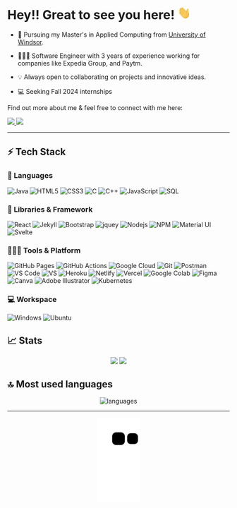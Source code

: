 # Hey!! Great to see you here! <img src="/src/wave.gif" width="30px" height="30px">

* 📖 Pursuing my Master's in Applied Computing from [University of Windsor]((https://www.uwindsor.ca/graduate-studies/305/applied-computing)). 

* 🧑🏻‍💻 Software Engineer with 3 years of experience working for companies like Expedia Group, and Paytm. 

* 💡 Always open to collaborating on projects and innovative ideas. 

* 💻 Seeking Fall 2024 internships

Find out more about me & feel free to connect with me here:

<p align="left">
	<a href="https://www.linkedin.com/in/vikramsinghbedi">
		<img src="https://img.shields.io/badge/LinkedIn-0077B5?style=for-the-badge&logo=linkedin&logoColor=white" />
	</a>
        <a href="bediv@uwindsor.ca">
		<img src="https://img.shields.io/badge/Gmail-D14836?style=for-the-badge&logo=gmail&logoColor=white" />
	</a>
</p>

---

## ⚡ Tech Stack

### 🚀 Languages

![Java](https://img.shields.io/badge/Java-ED8B00?style=for-the-badge&logo=openjdk&logoColor=white)
![HTML5](https://img.shields.io/badge/HTML5-E34F26?style=for-the-badge&logo=html5&logoColor=white)
![CSS3](https://img.shields.io/badge/CSS3-1572B6?style=for-the-badge&logo=css3&logoColor=white)
![C](https://img.shields.io/badge/C-00599C?style=for-the-badge&logo=c&logoColor=white)
![C++](https://img.shields.io/badge/C%2B%2B-00599C?style=for-the-badge&logo=c%2B%2B&logoColor=white)
![JavaScript](https://shields.io/badge/JavaScript-F7DF1E?style=for-the-badge&logo=openjdk&logoColor=white)
![SQL](https://shields.io/badge/SQL-F7DF1E?style=for-the-badge&logo=openjdk&logoColor=white)

### 🧩 Libraries & Framework

![React](https://img.shields.io/badge/React-20232A?style=for-the-badge&logo=react&logoColor=61DAFB)
![Jekyll](https://img.shields.io/badge/Jekyll-CC0000?style=for-the-badge&logo=Jekyll&logoColor=white)
![Bootstrap](https://img.shields.io/badge/Bootstrap-563D7C?style=for-the-badge&logo=bootstrap&logoColor=white)
![jquey](https://img.shields.io/badge/jQuery-0769AD?style=for-the-badge&logo=jquery&logoColor=white)
![Nodejs](https://img.shields.io/badge/Node.js-339933?style=for-the-badge&logo=nodedotjs&logoColor=white)
![NPM](https://img.shields.io/badge/npm-CB3837?style=for-the-badge&logo=npm&logoColor=white)
![Material UI](https://img.shields.io/badge/Material--UI-0081CB?style=for-the-badge&logo=material-ui&logoColor=white)
![Svelte](https://img.shields.io/badge/Svelte-4A4A55?style=for-the-badge&logo=svelte&logoColor=FF3E00)

### 🧑🏻‍💻 Tools & Platform

![GitHub Pages](https://img.shields.io/badge/GitHub_Pages-100000?style=for-the-badge&logo=github&logoColor=white)
![GitHub Actions](https://img.shields.io/badge/GitHub_Actions-2088FF?style=for-the-badge&logo=github-actions&logoColor=white)
![Google Cloud](https://img.shields.io/badge/Google_Cloud-4285F4?style=for-the-badge&logo=google-cloud&logoColor=white)
![Git](https://img.shields.io/badge/Git-F05032?style=for-the-badge&logo=git&logoColor=white)
![Postman](https://img.shields.io/badge/Postman-FF6C37?style=for-the-badge&logo=Postman&logoColor=white)
![VS Code](https://img.shields.io/badge/Visual_Studio_Code-0078D4?style=for-the-badge&logo=visual%20studio%20code&logoColor=white)
![VS](https://img.shields.io/badge/Visual_Studio-5C2D91?style=for-the-badge&logo=visual%20studio&logoColor=white)
![Heroku](https://img.shields.io/badge/Heroku-430098?style=for-the-badge&logo=heroku&logoColor=white)
![Netlify](https://img.shields.io/badge/Netlify-00C7B7?style=for-the-badge&logo=netlify&logoColor=white)
![Vercel](https://img.shields.io/badge/Vercel-000000?style=for-the-badge&logo=vercel&logoColor=white)
![Google Colab](https://img.shields.io/badge/Colab-F9AB00?style=for-the-badge&logo=googlecolab&color=525252)
![Figma](https://img.shields.io/badge/Figma-F24E1E?style=for-the-badge&logo=figma&logoColor=white)
![Canva](https://img.shields.io/badge/Canva-%2300C4CC.svg?&style=for-the-badge&logo=Canva&logoColor=white)
![Adobe Illustrator](https://img.shields.io/badge/Adobe%20Illustrator-FF9A00?style=for-the-badge&logo=adobe%20illustrator&logoColor=white)
![Kubernetes](https://img.shields.io/badge/kubernetes-326ce5.svg?&style=for-the-badge&logo=kubernetes&logoColor=white)

### 💻 Workspace

![Windows](https://img.shields.io/badge/Windows-0078D6?style=for-the-badge&logo=windows&logoColor=white)
![Ubuntu](https://img.shields.io/badge/Ubuntu-E95420?style=for-the-badge&logo=ubuntu&logoColor=white)

## 📈 Stats

<p align="center">
  <img width="48%" src="https://github-readme-stats.vercel.app/api?username=singhVikram97&show_icons=true&hide_border=true\&rank_icon=github" />
  <img width="48%" src="https://github-readme-streak-stats.herokuapp.com/?user=singhVikram97&hide_border=true" />
</p>


## 🔝 Most used languages

<p align="center">
  <img alt="languages" src="https://github-readme-stats.vercel.app/api/top-langs/?username=singhVikram97&layout=compact&hide_border=true" />
</p>

<!--![Vikram's GitHub activity graph](https://activity-graph.herokuapp.com/graph?username=singhVikram97&hide_border=true&theme=redical)-->

---

<p align="center">
   <img src="https://github.com/asmitbm/asmitbm/blob/output/github-contribution-grid-snake.svg" alt="snake">
</p>
